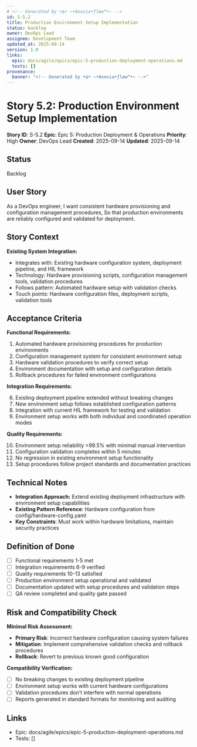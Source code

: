 ```yaml
---
# <!-- Generated by •∆• ~•Axovia•ƒløw™•~ -->
id: S-5.2
title: Production Environment Setup Implementation
status: backlog
owner: DevOps Lead
assignee: Development Team
updated_at: 2025-09-14
version: 1.0
links:
  epic: docs/agile/epics/epic-5-production-deployment-operations.md
  tests: []
provenance:
  banner: "<!-- Generated by •∆• ~•Axovia•ƒløw™•~ -->"
---
```

# Story 5.2: Production Environment Setup Implementation
<!-- Generated by •∆• ~•Axovia•ƒløw™•~ -->

**Story ID**: S-5.2
**Epic**: Epic 5: Production Deployment & Operations
**Priority**: High
**Owner**: DevOps Lead
**Created**: 2025-09-14
**Updated**: 2025-09-14

## Status

Backlog

## User Story

As a DevOps engineer,
I want consistent hardware provisioning and configuration management procedures,
So that production environments are reliably configured and validated for deployment.

## Story Context

**Existing System Integration:**

- Integrates with: Existing hardware configuration system, deployment pipeline, and HIL framework
- Technology: Hardware provisioning scripts, configuration management tools, validation procedures
- Follows pattern: Automated hardware setup with validation checks
- Touch points: Hardware configuration files, deployment scripts, validation tools

## Acceptance Criteria

**Functional Requirements:**

1. Automated hardware provisioning procedures for production environments
2. Configuration management system for consistent environment setup
3. Hardware validation procedures to verify correct setup
4. Environment documentation with setup and configuration details
5. Rollback procedures for failed environment configurations

**Integration Requirements:**

6. Existing deployment pipeline extended without breaking changes
7. New environment setup follows established configuration patterns
8. Integration with current HIL framework for testing and validation
9. Environment setup works with both individual and coordinated operation modes

**Quality Requirements:**

10. Environment setup reliability >99.5% with minimal manual intervention
11. Configuration validation completes within 5 minutes
12. No regression in existing environment setup functionality
13. Setup procedures follow project standards and documentation practices

## Technical Notes

- **Integration Approach:** Extend existing deployment infrastructure with environment setup capabilities
- **Existing Pattern Reference**: Hardware configuration from config/hardware-config.yaml
- **Key Constraints**: Must work within hardware limitations, maintain security practices

## Definition of Done

- [ ] Functional requirements 1-5 met
- [ ] Integration requirements 6-9 verified
- [ ] Quality requirements 10-13 satisfied
- [ ] Production environment setup operational and validated
- [ ] Documentation updated with setup procedures and validation steps
- [ ] QA review completed and quality gate passed

## Risk and Compatibility Check

**Minimal Risk Assessment:**

- **Primary Risk**: Incorrect hardware configuration causing system failures
- **Mitigation**: Implement comprehensive validation checks and rollback procedures
- **Rollback**: Revert to previous known good configuration

**Compatibility Verification:**

- [ ] No breaking changes to existing deployment pipeline
- [ ] Environment setup works with current hardware configurations
- [ ] Validation procedures don't interfere with normal operations
- [ ] Reports generated in standard formats for monitoring and auditing

## Links

- Epic: docs/agile/epics/epic-5-production-deployment-operations.md
- Tests: []